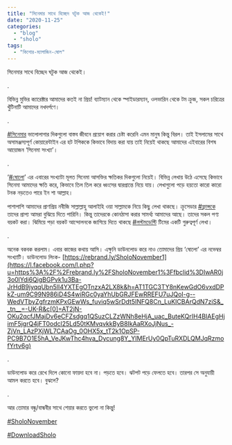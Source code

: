 ```yaml
---
title: "সিনেমার সাথে বিচ্ছেদ ঘটুক আজ থেকেই!"
date: "2020-11-25"
categories: 
  - "blog"
  - "sholo"
tags: 
  - "কিশোর-ম্যাগাজিন-ষোল"
---
```


সিনেমার সাথে বিচ্ছেদ ঘটুক আজ থেকেই।

.

বিভিন্ন মুভির ক্যারেক্টার আমাদের কতই না প্রিয়! ব্যাটম্যান থেকে স্পাইডারম্যান, ওলভারিন থেকে টম ক্রুজ, সকল চরিত্রের খুঁটিনাটি আমাদের নখদর্পণে।

.

[#সিনেমার](https://web.facebook.com/hashtag/%E0%A6%B8%E0%A6%BF%E0%A6%A8%E0%A7%87%E0%A6%AE%E0%A6%BE%E0%A6%B0?__eep__=6&__cft__[0]=AZUNyXjdHyTs6FkcWzr8L4zmcZjPBzcw9Db7LDhWvfanvNQbmeHU2P66iWIyh859BWhsmv3LFyKOqUttURiF5ozC17NyiFCeRp_EwK4vmXsRxQHl4Bp6cLGFyHW3gqblOBqtDRFoRztb7LPXqhrgEA3-FHtBXABDMWlUvRvWBWdn0rbMA3ap6mKpJ6Hng1KhOog&__tn__=*NK-R) ভালােলাগার দিকগুলাে বাস্তব জীবনে প্রয়ােগ করার চেষ্টা করেনি এমন মানুষ কিন্তু বিরল। তাই ইসলামের সাথে অসামঞ্জস্যপূর্ণ কোয়ারেন্টাইন এর হট টপিককে কিভাবে বিদায় করা যায় তাই নিয়েই থাকছে আমাদের এইবারের বিশষ আয়োজন ‘সিনেমা সংখ্যা’।

.

‘[#ষোলো](https://web.facebook.com/hashtag/%E0%A6%B7%E0%A7%8B%E0%A6%B2%E0%A7%8B?__eep__=6&__cft__[0]=AZUNyXjdHyTs6FkcWzr8L4zmcZjPBzcw9Db7LDhWvfanvNQbmeHU2P66iWIyh859BWhsmv3LFyKOqUttURiF5ozC17NyiFCeRp_EwK4vmXsRxQHl4Bp6cLGFyHW3gqblOBqtDRFoRztb7LPXqhrgEA3-FHtBXABDMWlUvRvWBWdn0rbMA3ap6mKpJ6Hng1KhOog&__tn__=*NK-R)’ এর এবারের সংখ্যাটা মূলত সিনেমা আসক্তির ক্ষতিকর দিকগুলো নিয়েই। বিভিন্ন লেখায় উঠে এসেছে কিভাবে সিনেমা আমাদের ক্ষতি করে, কিভাবে তিল তিল করে ধ্বংসের দ্বারপ্রান্তে নিয়ে যায়। লেখাগুলো পড়ে হয়তো কারো কারো টনক নড়তেও পারে ইন শা আল্লাহ।

পাশাপাশি আমাদের প্রাণপ্রিয় নবীজি সাল্লাল্লাহু আলাইহি ওয়া সাল্লামকে নিয়ে কিছু লেখা থাকছে। ক্রুসেডার [#ফ্রান্সকে](https://web.facebook.com/hashtag/%E0%A6%AB%E0%A7%8D%E0%A6%B0%E0%A6%BE%E0%A6%A8%E0%A7%8D%E0%A6%B8%E0%A6%95%E0%A7%87?__eep__=6&__cft__[0]=AZUNyXjdHyTs6FkcWzr8L4zmcZjPBzcw9Db7LDhWvfanvNQbmeHU2P66iWIyh859BWhsmv3LFyKOqUttURiF5ozC17NyiFCeRp_EwK4vmXsRxQHl4Bp6cLGFyHW3gqblOBqtDRFoRztb7LPXqhrgEA3-FHtBXABDMWlUvRvWBWdn0rbMA3ap6mKpJ6Hng1KhOog&__tn__=*NK-R) তাদের প্রাপ্য আমরা বুঝিয়ে দিতে পারিনি। কিন্তু তাদেরকে কোনঠাসা করার সামর্থ্য আমাদের আছে। তাদের সকল পণ্য বয়কট করা। ঝিমিয়ে পড়া বয়কট আন্দোলনকে জাগিয়ে দিতে থাকছে [#লস্টমডেস্টি](https://web.facebook.com/hashtag/%E0%A6%B2%E0%A6%B8%E0%A7%8D%E0%A6%9F%E0%A6%AE%E0%A6%A1%E0%A7%87%E0%A6%B8%E0%A7%8D%E0%A6%9F%E0%A6%BF?__eep__=6&__cft__[0]=AZUNyXjdHyTs6FkcWzr8L4zmcZjPBzcw9Db7LDhWvfanvNQbmeHU2P66iWIyh859BWhsmv3LFyKOqUttURiF5ozC17NyiFCeRp_EwK4vmXsRxQHl4Bp6cLGFyHW3gqblOBqtDRFoRztb7LPXqhrgEA3-FHtBXABDMWlUvRvWBWdn0rbMA3ap6mKpJ6Hng1KhOog&__tn__=*NK-R) টিমের একটি গুরুত্বপূর্ণ লেখা।

.

অনেক বকবক করলাম। এবার কাজের কথায় আসি। এক্ষুনি ডাউনলোড করে নাও তোমাদের প্রিয় ‘ষোলো’ এর নভেম্বর সংখ্যাটি। ডাউনলোড লিংক- [https://rebrand.ly/SholoNovember1](https://l.facebook.com/l.php?u=https%3A%2F%2Frebrand.ly%2FSholoNovember1%3Ffbclid%3DIwAR0j3o0lYdi6QigBGPvk1u3Ba-JrHdB9jyqqUbn5lI4YXTEgOTnzxA2LX8k&h=AT1TGC3TY8nKewGdO6vxdDPkZ-um9C99N986iD4S4wiRGc0yaYhUbGRJFEwRREFU7uJQoI-g--WedVTbyZgfrzmKPxGEwWs_fuviq5wSrDdt5INFQ8Cn_LuKICBArQdN7ziS&__tn__=-UK-R&c[0]=AT2jN-OKu2qcfJMajDv6eCFZsdgq1QSuzCLZzWNh8eHjA_uac_ButeKQrIH4BIAEgHjimF5jgrQ4jFT0odcl25Ld50tKMvqvkkByB8IkAaRXoJjNus_-ZjVn_LAzPXjWL7CAaOg_0OHX5x_tT2k1OpSP-PC9B7O1E5hA_VeJKwThc4hva_Dycung8Y_YIMErUy0QpTuRXDLQMJqRzmofYrtv6g)

.

ডাউনলোড করে রেখে দিলে কোনো ফায়দা হবে না। পড়তে হবে। ঝটপট পড়ে ফেলতে হবে। তারপর সে অনুযায়ী আমল করতে হবে। বুঝলে?

.

আর তোমার বন্ধু/বান্ধবীর সাথে শেয়ার করতে ভুলো না কিন্তু!

[#SholoNovember](https://web.facebook.com/hashtag/sholonovember?__eep__=6&__cft__[0]=AZUNyXjdHyTs6FkcWzr8L4zmcZjPBzcw9Db7LDhWvfanvNQbmeHU2P66iWIyh859BWhsmv3LFyKOqUttURiF5ozC17NyiFCeRp_EwK4vmXsRxQHl4Bp6cLGFyHW3gqblOBqtDRFoRztb7LPXqhrgEA3-FHtBXABDMWlUvRvWBWdn0rbMA3ap6mKpJ6Hng1KhOog&__tn__=*NK-R)

[#DownloadSholo](https://web.facebook.com/hashtag/downloadsholo?__eep__=6&__cft__[0]=AZUNyXjdHyTs6FkcWzr8L4zmcZjPBzcw9Db7LDhWvfanvNQbmeHU2P66iWIyh859BWhsmv3LFyKOqUttURiF5ozC17NyiFCeRp_EwK4vmXsRxQHl4Bp6cLGFyHW3gqblOBqtDRFoRztb7LPXqhrgEA3-FHtBXABDMWlUvRvWBWdn0rbMA3ap6mKpJ6Hng1KhOog&__tn__=*NK-R)
